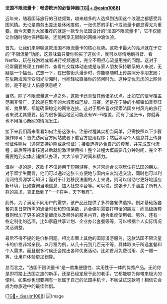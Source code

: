 **法国不限流量卡：畅游欧洲的必备神器[[TG💪+ @esim1088](https://t.me/s/esim1088)]**

近年来，随着国际旅行的日益频繁，越来越多的人选择到法国这个浪漫之都感受异国风情。无论是商务出差还是休闲度假，一张优质的手机卡或流量卡都显得尤为重要。而今天要为大家推荐的就是一款专为法国设计的“法国不限流量卡”，它不仅能让你随时随地保持联络，还能畅享无限制的网络冲浪体验。

首先，让我们来聊聊这款法国不限流量卡的核心优势。这款卡最大的亮点就在于它的“不限流量”功能，这意味着只要你购买了这张卡，就可以尽情地刷抖音、看Netflix、玩在线游戏或者进行视频通话，完全不用担心流量用完的问题。这对于经常需要处理工作邮件、查看社交媒体动态或是与家人朋友保持联系的人来说，无疑是一个福音。试想一下，在巴黎街头漫步时，你能够随时上传美照分享朋友圈；在尼斯海滩享受阳光沙滩时，也能轻松直播你的悠闲时光。这种无忧无虑的上网体验，是不是让人倍感惬意呢？

当然，除了不限流量这一点之外，这款卡还具备其他诸多优点。比如它的信号覆盖范围非常广，无论是在繁华的大城市如巴黎、马赛，还是在宁静的小城镇如普罗旺斯、勃艮第，都能确保稳定的网络连接。这对于那些喜欢探索法国乡村风光的旅行者来说尤其重要，因为很多偏远地区可能没有Wi-Fi覆盖，而有了这张卡，你就再也不用担心断网的情况发生。

接下来我们再来看看如何注册这张卡。注册过程其实相当简单，只需按照以下步骤操作即可：首先访问官方网站或者下载官方应用程序；然后填写个人信息并上传身份证件照片（通常支持护照或身份证）；接着选择适合自己的套餐，并完成支付流程；最后等待审核通过后就能激活使用啦！整个过程大概需要几分钟时间，完全不需要跑到实体店铺排队办理，大大节省了时间和精力。

值得一提的是，这款卡不仅适用于短期游客，也非常适合长期居住在法国的朋友。对于留学生而言，他们可以通过这张卡方便地与国内亲友沟通交流，同时也可以利用网络资源学习知识；而对于计划移民法国的人士来说，则可以借助它更好地适应新环境，比如查询当地信息、加入社交平台等。可以说，这张卡几乎涵盖了所有人群的需求，真正做到了“一卡在手，天下我有”。

此外，为了满足不同用户的需求，该产品还提供了多种套餐供选择。例如基础版套餐包含日常所需的通话时长和短信条数，适合偶尔需要打电话的朋友；而高级版套餐则增加了更多的流量额度以及额外的服务内容，适合重度使用者。另外，还有一些定制化的选项，比如家庭共享计划、企业办公套餐等等，可以根据个人实际情况灵活调整。

最后不得不提的是价格问题。相比市面上其他的国际漫游服务，这款法国不限流量卡的价格非常亲民。以月租为例，从几十元到几百元不等，具体取决于所选套餐和个人需求。而且很多时候还会推出各种优惠活动，比如首月免费试用、买一赠一等，让用户体验更加划算。

总而言之，“法国不限流量卡”是一款集便捷性、实用性于一体的优秀产品。无论你是即将踏上法国之旅的新手，还是已经定居于此的老手，它都能够为你带来极大的便利。如果你也想要拥有一张属于自己的法国手机卡，不妨试试这款吧！相信它会成为你旅途中的最佳伴侣。

[[TG💪+ @esim1088](https://t.me/s/esim1088)] 
![Image](https://i.postimg.cc/4NQfJmqS/Snipaste-2025-05-13-00-14-12.png)